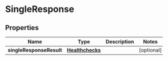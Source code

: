 # SingleResponse

## Properties
Name | Type | Description | Notes
------------ | ------------- | ------------- | -------------
**singleResponseResult** | [**Healthchecks**](Healthchecks.md) |  |  [optional]
